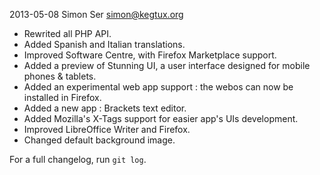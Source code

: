 2013-05-08 Simon Ser simon@kegtux.org

* Rewrited all PHP API.
* Added Spanish and Italian translations.
* Improved Software Centre, with Firefox Marketplace support.
* Added a preview of Stunning UI, a user interface designed for mobile phones & tablets.
* Added an experimental web app support : the webos can now be installed in Firefox.
* Added a new app : Brackets text editor.
* Added Mozilla's X-Tags support for easier app's UIs development.
* Improved LibreOffice Writer and Firefox.
* Changed default background image.

For a full changelog, run `git log`.
